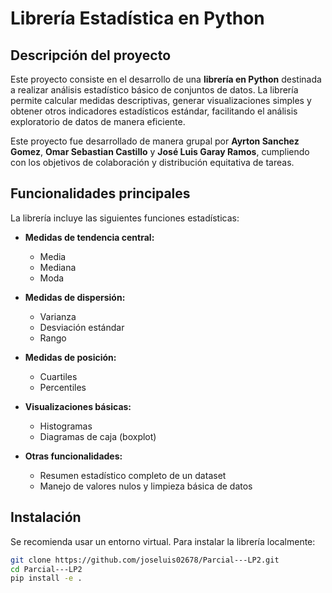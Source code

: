 # Librería Estadística en Python

## Descripción del proyecto
Este proyecto consiste en el desarrollo de una **librería en Python** destinada a realizar análisis estadístico básico de conjuntos de datos. La librería permite calcular medidas descriptivas, generar visualizaciones simples y obtener otros indicadores estadísticos estándar, facilitando el análisis exploratorio de datos de manera eficiente.

Este proyecto fue desarrollado de manera grupal por **Ayrton Sanchez Gomez**, **Omar Sebastian Castillo** y **José Luis Garay Ramos**, cumpliendo con los objetivos de colaboración y distribución equitativa de tareas.

## Funcionalidades principales
La librería incluye las siguientes funciones estadísticas:

- **Medidas de tendencia central:**
  - Media
  - Mediana
  - Moda

- **Medidas de dispersión:**
  - Varianza
  - Desviación estándar
  - Rango

- **Medidas de posición:**
  - Cuartiles
  - Percentiles

- **Visualizaciones básicas:**
  - Histogramas
  - Diagramas de caja (boxplot)

- **Otras funcionalidades:**
  - Resumen estadístico completo de un dataset
  - Manejo de valores nulos y limpieza básica de datos

## Instalación
Se recomienda usar un entorno virtual. Para instalar la librería localmente:

```bash
git clone https://github.com/joseluis02678/Parcial---LP2.git
cd Parcial---LP2
pip install -e .

